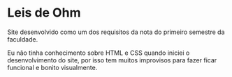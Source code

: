 # Leis de Ohm
 Site desenvolvido como um dos requisitos da nota do primeiro semestre da faculdade.

 Eu não tinha conhecimento sobre HTML e CSS quando iniciei o desenvolvimento do site, por isso tem muitos improvisos para fazer ficar funcional e bonito visualmente.